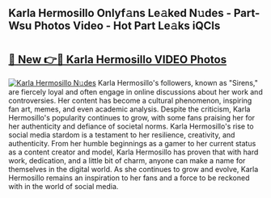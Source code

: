 ## Karla Hermosillo Onlyf𝚊ns Le𝚊ked N𝚞des - Part-Wsu Photos Video - Hot Part Le𝚊ks iQCls

# <h2><a href="http://ac54857.deff.icu/?id=Karla+Hermosillo">🔗 New 👉🔴 Karla Hermosillo VIDEO Photos</a></h2>

[![Karla Hermosillo N𝚞des](https://i.imgur.com/rIISA9y.gif)](http://ac54857.deff.icu/?id=Karla+Hermosillo)
Karla Hermosillo's followers, known as "Sirens," are fiercely loyal and often engage in online discussions about her work and controversies. Her content has become a cultural phenomenon, inspiring fan art, memes, and even academic analysis. Despite the criticism, Karla Hermosillo's popularity continues to grow, with some fans praising her for her authenticity and defiance of societal norms. Karla Hermosillo's rise to social media stardom is a testament to her resilience, creativity, and authenticity. From her humble beginnings as a gamer to her current status as a content creator and model, Karla Hermosillo has proven that with hard work, dedication, and a little bit of charm, anyone can make a name for themselves in the digital world. As she continues to grow and evolve, Karla Hermosillo remains an inspiration to her fans and a force to be reckoned with in the world of social media.
